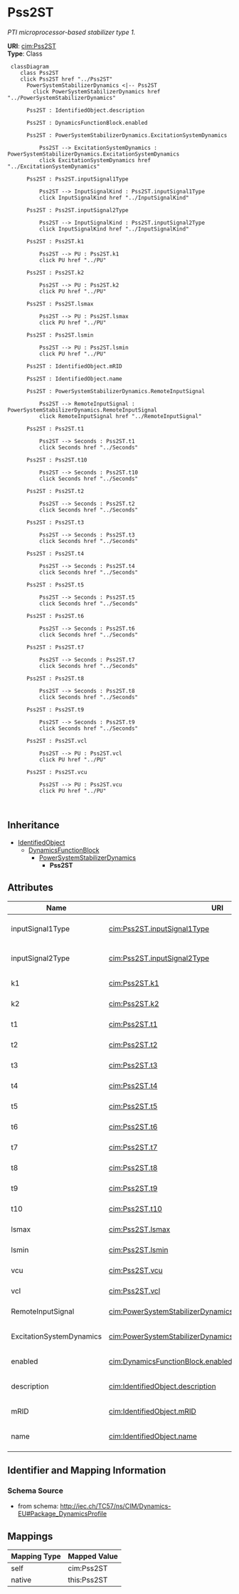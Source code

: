 # Pss2ST


_PTI microprocessor-based stabilizer type 1._





**URI**: [cim:Pss2ST](http://iec.ch/TC57/CIM100#Pss2ST)<br />
**Type**: Class




```mermaid
 classDiagram
    class Pss2ST
    click Pss2ST href "../Pss2ST"
      PowerSystemStabilizerDynamics <|-- Pss2ST
        click PowerSystemStabilizerDynamics href "../PowerSystemStabilizerDynamics"
      
      Pss2ST : IdentifiedObject.description
        
      Pss2ST : DynamicsFunctionBlock.enabled
        
      Pss2ST : PowerSystemStabilizerDynamics.ExcitationSystemDynamics
        
          Pss2ST --> ExcitationSystemDynamics : PowerSystemStabilizerDynamics.ExcitationSystemDynamics
          click ExcitationSystemDynamics href "../ExcitationSystemDynamics"
        
      Pss2ST : Pss2ST.inputSignal1Type
        
          Pss2ST --> InputSignalKind : Pss2ST.inputSignal1Type
          click InputSignalKind href "../InputSignalKind"
        
      Pss2ST : Pss2ST.inputSignal2Type
        
          Pss2ST --> InputSignalKind : Pss2ST.inputSignal2Type
          click InputSignalKind href "../InputSignalKind"
        
      Pss2ST : Pss2ST.k1
        
          Pss2ST --> PU : Pss2ST.k1
          click PU href "../PU"
        
      Pss2ST : Pss2ST.k2
        
          Pss2ST --> PU : Pss2ST.k2
          click PU href "../PU"
        
      Pss2ST : Pss2ST.lsmax
        
          Pss2ST --> PU : Pss2ST.lsmax
          click PU href "../PU"
        
      Pss2ST : Pss2ST.lsmin
        
          Pss2ST --> PU : Pss2ST.lsmin
          click PU href "../PU"
        
      Pss2ST : IdentifiedObject.mRID
        
      Pss2ST : IdentifiedObject.name
        
      Pss2ST : PowerSystemStabilizerDynamics.RemoteInputSignal
        
          Pss2ST --> RemoteInputSignal : PowerSystemStabilizerDynamics.RemoteInputSignal
          click RemoteInputSignal href "../RemoteInputSignal"
        
      Pss2ST : Pss2ST.t1
        
          Pss2ST --> Seconds : Pss2ST.t1
          click Seconds href "../Seconds"
        
      Pss2ST : Pss2ST.t10
        
          Pss2ST --> Seconds : Pss2ST.t10
          click Seconds href "../Seconds"
        
      Pss2ST : Pss2ST.t2
        
          Pss2ST --> Seconds : Pss2ST.t2
          click Seconds href "../Seconds"
        
      Pss2ST : Pss2ST.t3
        
          Pss2ST --> Seconds : Pss2ST.t3
          click Seconds href "../Seconds"
        
      Pss2ST : Pss2ST.t4
        
          Pss2ST --> Seconds : Pss2ST.t4
          click Seconds href "../Seconds"
        
      Pss2ST : Pss2ST.t5
        
          Pss2ST --> Seconds : Pss2ST.t5
          click Seconds href "../Seconds"
        
      Pss2ST : Pss2ST.t6
        
          Pss2ST --> Seconds : Pss2ST.t6
          click Seconds href "../Seconds"
        
      Pss2ST : Pss2ST.t7
        
          Pss2ST --> Seconds : Pss2ST.t7
          click Seconds href "../Seconds"
        
      Pss2ST : Pss2ST.t8
        
          Pss2ST --> Seconds : Pss2ST.t8
          click Seconds href "../Seconds"
        
      Pss2ST : Pss2ST.t9
        
          Pss2ST --> Seconds : Pss2ST.t9
          click Seconds href "../Seconds"
        
      Pss2ST : Pss2ST.vcl
        
          Pss2ST --> PU : Pss2ST.vcl
          click PU href "../PU"
        
      Pss2ST : Pss2ST.vcu
        
          Pss2ST --> PU : Pss2ST.vcu
          click PU href "../PU"
        
      
```





## Inheritance
* [IdentifiedObject](IdentifiedObject.md)
    * [DynamicsFunctionBlock](DynamicsFunctionBlock.md)
        * [PowerSystemStabilizerDynamics](PowerSystemStabilizerDynamics.md)
            * **Pss2ST**



## Attributes


| Name | URI | Cardinality and Range | Description | Inheritance |
| ---  | --- | --- | --- | --- |
| inputSignal1Type | [cim:Pss2ST.inputSignal1Type](http://iec.ch/TC57/CIM100#Pss2ST.inputSignal1Type) | 1 <br />  [InputSignalKind](InputSignalKind.md)  | Type of input signal #1 (rotorAngularFrequencyDeviation, busFrequencyDeviatio... | direct |
| inputSignal2Type | [cim:Pss2ST.inputSignal2Type](http://iec.ch/TC57/CIM100#Pss2ST.inputSignal2Type) | 1 <br />  [InputSignalKind](InputSignalKind.md)  | Type of input signal #2 (rotorAngularFrequencyDeviation, busFrequencyDeviatio... | direct |
| k1 | [cim:Pss2ST.k1](http://iec.ch/TC57/CIM100#Pss2ST.k1) | 1 <br />  [PU](PU.md)  | Gain (<i>K</i><i><sub>1</sub></i>) | direct |
| k2 | [cim:Pss2ST.k2](http://iec.ch/TC57/CIM100#Pss2ST.k2) | 1 <br />  [PU](PU.md)  | Gain (<i>K</i><i><sub>2</sub></i>) | direct |
| t1 | [cim:Pss2ST.t1](http://iec.ch/TC57/CIM100#Pss2ST.t1) | 1 <br />  [Seconds](Seconds.md)  | Time constant (<i>T</i><i><sub>1</sub></i>) (&gt;= 0) | direct |
| t2 | [cim:Pss2ST.t2](http://iec.ch/TC57/CIM100#Pss2ST.t2) | 1 <br />  [Seconds](Seconds.md)  | Time constant (<i>T</i><i><sub>2</sub></i>) (&gt;= 0) | direct |
| t3 | [cim:Pss2ST.t3](http://iec.ch/TC57/CIM100#Pss2ST.t3) | 1 <br />  [Seconds](Seconds.md)  | Time constant (<i>T</i><i><sub>3</sub></i>) (&gt;= 0) | direct |
| t4 | [cim:Pss2ST.t4](http://iec.ch/TC57/CIM100#Pss2ST.t4) | 1 <br />  [Seconds](Seconds.md)  | Time constant (<i>T</i><i><sub>4</sub></i>) (&gt;= 0) | direct |
| t5 | [cim:Pss2ST.t5](http://iec.ch/TC57/CIM100#Pss2ST.t5) | 1 <br />  [Seconds](Seconds.md)  | Time constant (<i>T</i><i><sub>5</sub></i>) (&gt;= 0) | direct |
| t6 | [cim:Pss2ST.t6](http://iec.ch/TC57/CIM100#Pss2ST.t6) | 1 <br />  [Seconds](Seconds.md)  | Time constant (<i>T</i><i><sub>6</sub></i>) (&gt;= 0) | direct |
| t7 | [cim:Pss2ST.t7](http://iec.ch/TC57/CIM100#Pss2ST.t7) | 1 <br />  [Seconds](Seconds.md)  | Time constant (<i>T</i><i><sub>7</sub></i>) (&gt;= 0) | direct |
| t8 | [cim:Pss2ST.t8](http://iec.ch/TC57/CIM100#Pss2ST.t8) | 1 <br />  [Seconds](Seconds.md)  | Time constant (<i>T</i><i><sub>8</sub></i>) (&gt;= 0) | direct |
| t9 | [cim:Pss2ST.t9](http://iec.ch/TC57/CIM100#Pss2ST.t9) | 1 <br />  [Seconds](Seconds.md)  | Time constant (<i>T</i><i><sub>9</sub></i>) (&gt;= 0) | direct |
| t10 | [cim:Pss2ST.t10](http://iec.ch/TC57/CIM100#Pss2ST.t10) | 1 <br />  [Seconds](Seconds.md)  | Time constant (<i>T</i><i><sub>10</sub></i>) (&gt;= 0) | direct |
| lsmax | [cim:Pss2ST.lsmax](http://iec.ch/TC57/CIM100#Pss2ST.lsmax) | 1 <br />  [PU](PU.md)  | Limiter (<i>L</i><i><sub>SMAX</sub></i>) (&gt; Pss2ST | direct |
| lsmin | [cim:Pss2ST.lsmin](http://iec.ch/TC57/CIM100#Pss2ST.lsmin) | 1 <br />  [PU](PU.md)  | Limiter (<i>L</i><i><sub>SMIN</sub></i>) (&lt; Pss2ST | direct |
| vcu | [cim:Pss2ST.vcu](http://iec.ch/TC57/CIM100#Pss2ST.vcu) | 1 <br />  [PU](PU.md)  | Cutoff limiter (<i>V</i><i><sub>CU</sub></i>) | direct |
| vcl | [cim:Pss2ST.vcl](http://iec.ch/TC57/CIM100#Pss2ST.vcl) | 1 <br />  [PU](PU.md)  | Cutoff limiter (<i>V</i><i><sub>CL</sub></i>) | direct |
| RemoteInputSignal | [cim:PowerSystemStabilizerDynamics.RemoteInputSignal](http://iec.ch/TC57/CIM100#PowerSystemStabilizerDynamics.RemoteInputSignal) | * <br />  [RemoteInputSignal](RemoteInputSignal.md)  | Remote input signal used by this power system stabilizer model | [PowerSystemStabilizerDynamics](PowerSystemStabilizerDynamics.md) |
| ExcitationSystemDynamics | [cim:PowerSystemStabilizerDynamics.ExcitationSystemDynamics](http://iec.ch/TC57/CIM100#PowerSystemStabilizerDynamics.ExcitationSystemDynamics) | 1 <br />  [ExcitationSystemDynamics](ExcitationSystemDynamics.md)  | Excitation system model with which this power system stabilizer model is asso... | [PowerSystemStabilizerDynamics](PowerSystemStabilizerDynamics.md) |
| enabled | [cim:DynamicsFunctionBlock.enabled](http://iec.ch/TC57/CIM100#DynamicsFunctionBlock.enabled) | 1 <br />  boolean  | Function block used indicator | [DynamicsFunctionBlock](DynamicsFunctionBlock.md) |
| description | [cim:IdentifiedObject.description](http://iec.ch/TC57/CIM100#IdentifiedObject.description) | 0..1 <br />  string  | The description is a free human readable text describing or naming the object | [IdentifiedObject](IdentifiedObject.md) |
| mRID | [cim:IdentifiedObject.mRID](http://iec.ch/TC57/CIM100#IdentifiedObject.mRID) | 1 <br />  string  | Master resource identifier issued by a model authority | [IdentifiedObject](IdentifiedObject.md) |
| name | [cim:IdentifiedObject.name](http://iec.ch/TC57/CIM100#IdentifiedObject.name) | 0..1 <br />  string  | The name is any free human readable and possibly non unique text naming the o... | [IdentifiedObject](IdentifiedObject.md) |









## Identifier and Mapping Information







### Schema Source


* from schema: http://iec.ch/TC57/ns/CIM/Dynamics-EU#Package_DynamicsProfile





## Mappings

| Mapping Type | Mapped Value |
| ---  | ---  |
| self | cim:Pss2ST |
| native | this:Pss2ST |




